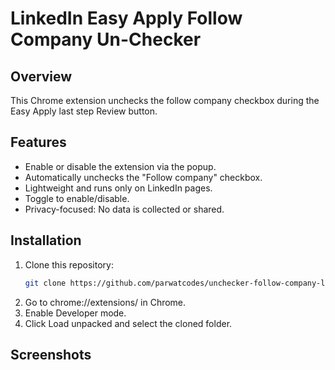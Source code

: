# LinkedIn Easy Apply Follow Company Un-Checker

## Overview

This Chrome extension unchecks the follow company checkbox during the Easy Apply last step Review button.

## Features

- Enable or disable the extension via the popup.
- Automatically unchecks the "Follow company" checkbox.
- Lightweight and runs only on LinkedIn pages.
- Toggle to enable/disable.
- Privacy-focused: No data is collected or shared.

## Installation

1. Clone this repository:
   ```bash
   git clone https://github.com/parwatcodes/unchecker-follow-company-linkedin.git
2.	Go to chrome://extensions/ in Chrome.
3.	Enable Developer mode.
4.	Click Load unpacked and select the cloned folder.

## Screenshots
